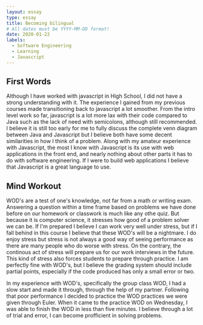 ```yaml
---
layout: essay
type: essay
title: Becoming bilingual
# All dates must be YYYY-MM-DD format!
date: 2020-01-22
labels:
  - Software Engineering
  - Learning
  - Javascript
---
```




## First Words
  Although I have worked with javascript in High School, I did not have a strong understanding with it. The experience I gained from my previous courses made transitioning back to javascript a lot smoother. From the intro level work so far, javascript is a lot more lax with their code compared to Java such as the lack of need with semicolons, although still recommended. I believe it is still too early for me to fully discuss the complete venn diagram between Java and Javascript but I believe both have some decent similarities in how I think of a problem. Along with my amateur experience with Javascript, the most I know with Javascript is its use with web applications in the front end, and nearly nothing about other parts it has to do with software engineering. If I were to build web applications I believe that Javascript is a great language to use.

## Mind Workout
  WOD's are a test of one's knowledge, not far from a math or writing exam. Answering a question within a time frame based on problems we have done before on our homework or classwork is much like any othe quiz. But because it is computer science, it stresses how good of a problem solver we can be. If I'm prepared I believe I can work very well under stress, but if I fall behind in this course I believe that these WOD's will be a nightmare. I do enjoy stress but stress is not always a good way of seeing performance as there are many people who do worse with stress. On the contrary, the continous act of stress will prepare us for our work interviews in the future. This kind of stress also forces students to prepare through practice. I am perfectly fine with WOD's, but I believe the grading system should include partial points, especially if the code produced has only a small error or two. 
  
  In my experience with WOD's, specifically the group class WOD, I had a slow start and made it through, through the help of my partner. Following that poor performance I decided to practice the WOD practices we were given through Euler. When it came to the practice WOD on Wednesday, I was able to finish the WOD in less than five minutes. I believe through a lot of trial and error, I can become profficient in solving problems.

